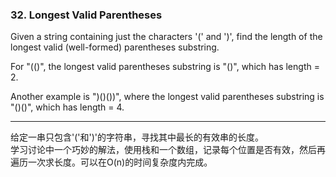 ### 32. Longest Valid Parentheses

Given a string containing just the characters '(' and ')', find the length of the longest valid (well-formed) parentheses substring.

For "(()", the longest valid parentheses substring is "()", which has length = 2.

Another example is ")()())", where the longest valid parentheses substring is "()()", which has length = 4.

* * *

给定一串只包含'('和')'的字符串，寻找其中最长的有效串的长度。   
学习讨论中一个巧妙的解法，使用栈和一个数组，记录每个位置是否有效，然后再遍历一次求长度。可以在O(n)的时间复杂度内完成。   


